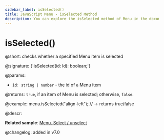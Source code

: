```yaml
---
sidebar_label: isSelected()
title: JavaScript Menu - isSelected Method 
description: You can explore the isSelected method of Menu in the documentation of the DHTMLX JavaScript UI library. Browse developer guides and API reference, try out code examples and live demos, and download a free 30-day evaluation version of DHTMLX Suite.
---
```


# isSelected()

@short: checks whether a specified Menu item is selected

@signature: {'isSelected(id: Id): boolean;'}

@params:
- `id: string | number` - the id of a Menu item

@returns:
`true`, if an item of Menu is selected; otherwise, `false`.

@example:
menu.isSelected("align-left"); // -> returns true/false

@descr:

**Related sample**: [Menu. Select / unselect](https://snippet.dhtmlx.com/9qqah8ex)

@changelog:
added in v7.0

[comment]: # (@related: menu/work_with_menu.md#checkingifamenuitemisselected)

[comment]: # (@relatedapi: menu/api/menu_select_method.md menu/api/menu_unselect_method.md menu/api/menu_getselected_method.md)
